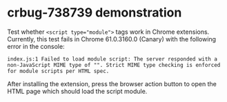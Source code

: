 # crbug-738739 demonstration

Test whether `<script type="module">` tags work in Chrome extensions. Currently, this test fails in Chrome 61.0.3160.0 (Canary) with the following error in the console:

```
index.js:1 Failed to load module script: The server responded with a non-JavaScript MIME type of "". Strict MIME type checking is enforced for module scripts per HTML spec.
```

After installing the extension, press the browser action button to open the HTML page which should load the script module.
